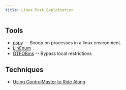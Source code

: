 ```yaml
---
title: Linux Post Exploitation
---
```


## Tools ##

* [pspy](https://github.com/DominicBreuker/pspy) -- Snoop on processes in a
  linux environment.
* [LinEnum](https://github.com/rebootuser/LinEnum)
* [GTFOBins](https://gtfobins.github.io/) -- Bypass local restrictions

## Techniques ##

* [Using ControlMaster to Ride Along](https://www.nccgroup.trust/us/about-us/newsroom-and-events/blog/2019/october/bypassing-authentication-on-ssh-bastion-hosts/)
